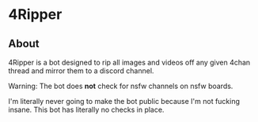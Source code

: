 # 4Ripper

## About

4Ripper is a bot designed to rip all images and videos off any given 4chan thread and mirror them to a discord channel.

Warning: The bot does **not** check for nsfw channels on nsfw boards.

I'm literally never going to make the bot public because I'm not fucking insane. This bot has literally no checks in place.
